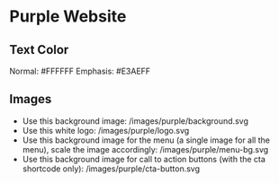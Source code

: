 # Purple Website

## Text Color

Normal: #FFFFFF
Emphasis: #E3AEFF

## Images

- Use this background image: /images/purple/background.svg
- Use this white logo: /images/purple/logo.svg
- Use this background image for the menu (a single image for all the menu), scale the image accordingly: /images/purple/menu-bg.svg
- Use this background image for call to action buttons (with the cta shortcode only): /images/purple/cta-button.svg